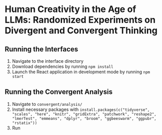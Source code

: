 # Human Creativity in the Age of LLMs: Randomized Experiments on Divergent and Convergent Thinking

## Running the Interfaces
1. Navigate to the interface directory
2. Download dependencies by running `npm install`
3. Launch the React application in development mode by running `npm start`

## Running the Convergent Analysis
1. Navigate to `convergent/analysis/`
2. Install necessary packages with `install.packages(c("tidyverse", "scales", "here", "knitr", "gridExtra", "patchwork", "reshape2", "lmerTest", "emmeans", "dplyr", "broom", "ggbeeswarm", "ggpubr", "rstatix"))`
3. Run 
